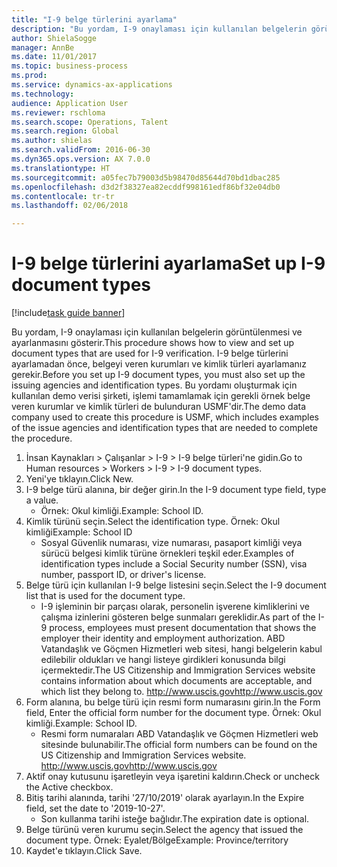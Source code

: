 ```yaml
--- 
title: "I-9 belge türlerini ayarlama"
description: "Bu yordam, I-9 onaylaması için kullanılan belgelerin görüntülenmesi ve ayarlanmasını gösterir."
author: ShielaSogge
manager: AnnBe
ms.date: 11/01/2017
ms.topic: business-process
ms.prod: 
ms.service: dynamics-ax-applications
ms.technology: 
audience: Application User
ms.reviewer: rschloma
ms.search.scope: Operations, Talent
ms.search.region: Global
ms.author: shielas
ms.search.validFrom: 2016-06-30
ms.dyn365.ops.version: AX 7.0.0
ms.translationtype: HT
ms.sourcegitcommit: a05fec7b79003d5b98470d85644d70bd1dbac285
ms.openlocfilehash: d3d2f38327ea82ecddf998161edf86bf32e04db0
ms.contentlocale: tr-tr
ms.lasthandoff: 02/06/2018

---
```

# <a name="set-up-i-9-document-types"></a><span data-ttu-id="2cfaa-103">I-9 belge türlerini ayarlama</span><span class="sxs-lookup"><span data-stu-id="2cfaa-103">Set up I-9 document types</span></span>

[!include[task guide banner](../../../includes/task-guide-banner.md)]

<span data-ttu-id="2cfaa-104">Bu yordam, I-9 onaylaması için kullanılan belgelerin görüntülenmesi ve ayarlanmasını gösterir.</span><span class="sxs-lookup"><span data-stu-id="2cfaa-104">This procedure shows how to view and set up document types that are used for I-9 verification.</span></span> <span data-ttu-id="2cfaa-105">I-9 belge türlerini ayarlamadan önce, belgeyi veren kurumları ve kimlik türleri ayarlamanız gerekir.</span><span class="sxs-lookup"><span data-stu-id="2cfaa-105">Before you set up I-9 document types, you must also set up the issuing agencies and identification types.</span></span> <span data-ttu-id="2cfaa-106">Bu yordamı oluşturmak için kullanılan demo verisi şirketi, işlemi tamamlamak için gerekli örnek belge veren kurumlar ve kimlik türleri de bulunduran USMF'dir.</span><span class="sxs-lookup"><span data-stu-id="2cfaa-106">The demo data company used to create this procedure is USMF, which includes examples of the issue agencies and identification types that are needed to complete the procedure.</span></span>

1. <span data-ttu-id="2cfaa-107">İnsan Kaynakları > Çalışanlar > I-9 > I-9 belge türleri'ne gidin.</span><span class="sxs-lookup"><span data-stu-id="2cfaa-107">Go to Human resources > Workers > I-9 > I-9 document types.</span></span>
2. <span data-ttu-id="2cfaa-108">Yeni'ye tıklayın.</span><span class="sxs-lookup"><span data-stu-id="2cfaa-108">Click New.</span></span>
3. <span data-ttu-id="2cfaa-109">I-9 belge türü alanına, bir değer girin.</span><span class="sxs-lookup"><span data-stu-id="2cfaa-109">In the I-9 document type field, type a value.</span></span>
    * <span data-ttu-id="2cfaa-110">Örnek: Okul kimliği.</span><span class="sxs-lookup"><span data-stu-id="2cfaa-110">Example: School ID.</span></span>  
4. <span data-ttu-id="2cfaa-111">Kimlik türünü seçin.</span><span class="sxs-lookup"><span data-stu-id="2cfaa-111">Select the identification type.</span></span>  <span data-ttu-id="2cfaa-112">Örnek:  Okul kimliği</span><span class="sxs-lookup"><span data-stu-id="2cfaa-112">Example:  School ID</span></span>
    * <span data-ttu-id="2cfaa-113">Sosyal Güvenlik numarası, vize numarası, pasaport kimliği veya sürücü belgesi kimlik türüne örnekleri teşkil eder.</span><span class="sxs-lookup"><span data-stu-id="2cfaa-113">Examples of identification types include a Social Security number (SSN), visa number, passport ID, or driver's license.</span></span>  
5. <span data-ttu-id="2cfaa-114">Belge türü için kullanılan I-9 belge listesini seçin.</span><span class="sxs-lookup"><span data-stu-id="2cfaa-114">Select the I-9 document list that is used for the document type.</span></span>
    * <span data-ttu-id="2cfaa-115">I-9 işleminin bir parçası olarak, personelin işverene kimliklerini ve çalışma izinlerini gösteren belge sunmaları gereklidir.</span><span class="sxs-lookup"><span data-stu-id="2cfaa-115">As part of the I-9 process, employees must present documentation that shows the employer their identity and employment authorization.</span></span> <span data-ttu-id="2cfaa-116">ABD Vatandaşlık ve Göçmen Hizmetleri web sitesi, hangi belgelerin kabul edilebilir oldukları ve hangi listeye girdikleri konusunda bilgi içermektedir.</span><span class="sxs-lookup"><span data-stu-id="2cfaa-116">The US Citizenship and Immigration Services website contains information about which documents are acceptable, and which list they belong to.</span></span>  <span data-ttu-id="2cfaa-117">http://www.uscis.gov</span><span class="sxs-lookup"><span data-stu-id="2cfaa-117">http://www.uscis.gov</span></span>  
6. <span data-ttu-id="2cfaa-118">Form alanına, bu belge türü için resmi form numarasını girin.</span><span class="sxs-lookup"><span data-stu-id="2cfaa-118">In the Form field, Enter the official form number for the document type.</span></span> <span data-ttu-id="2cfaa-119">Örnek: Okul kimliği.</span><span class="sxs-lookup"><span data-stu-id="2cfaa-119">Example: School ID.</span></span>
    * <span data-ttu-id="2cfaa-120">Resmi form numaraları ABD Vatandaşlık ve Göçmen Hizmetleri web sitesinde bulunabilir.</span><span class="sxs-lookup"><span data-stu-id="2cfaa-120">The official form numbers can be found on the US Citizenship and Immigration Services website.</span></span>  <span data-ttu-id="2cfaa-121">http://www.uscis.gov</span><span class="sxs-lookup"><span data-stu-id="2cfaa-121">http://www.uscis.gov</span></span>  
7. <span data-ttu-id="2cfaa-122">Aktif onay kutusunu işaretleyin veya işaretini kaldırın.</span><span class="sxs-lookup"><span data-stu-id="2cfaa-122">Check or uncheck the Active checkbox.</span></span>
8. <span data-ttu-id="2cfaa-123">Bitiş tarihi alanında, tarihi '27/10/2019' olarak ayarlayın.</span><span class="sxs-lookup"><span data-stu-id="2cfaa-123">In the Expire field, set the date to '2019-10-27'.</span></span>
    * <span data-ttu-id="2cfaa-124">Son kullanma tarihi isteğe bağlıdır.</span><span class="sxs-lookup"><span data-stu-id="2cfaa-124">The expiration date is optional.</span></span>  
9. <span data-ttu-id="2cfaa-125">Belge türünü veren kurumu seçin.</span><span class="sxs-lookup"><span data-stu-id="2cfaa-125">Select the agency that issued the document type.</span></span> <span data-ttu-id="2cfaa-126">Örnek: Eyalet/Bölge</span><span class="sxs-lookup"><span data-stu-id="2cfaa-126">Example: Province/territory</span></span>
10. <span data-ttu-id="2cfaa-127">Kaydet'e tıklayın.</span><span class="sxs-lookup"><span data-stu-id="2cfaa-127">Click Save.</span></span>


